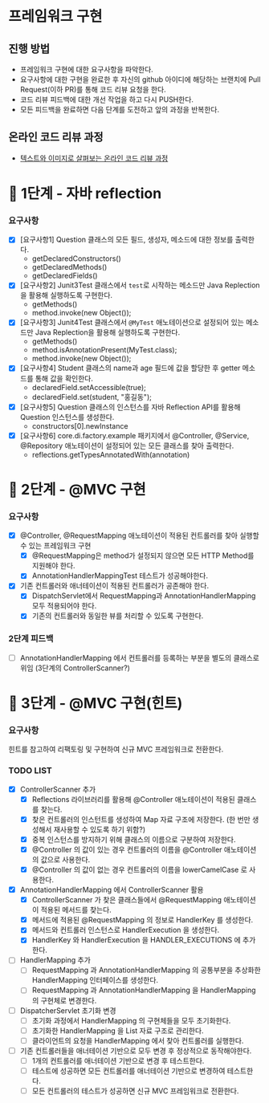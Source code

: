 # 프레임워크 구현
## 진행 방법
* 프레임워크 구현에 대한 요구사항을 파악한다.
* 요구사항에 대한 구현을 완료한 후 자신의 github 아이디에 해당하는 브랜치에 Pull Request(이하 PR)를 통해 코드 리뷰 요청을 한다.
* 코드 리뷰 피드백에 대한 개선 작업을 하고 다시 PUSH한다.
* 모든 피드백을 완료하면 다음 단계를 도전하고 앞의 과정을 반복한다.

## 온라인 코드 리뷰 과정
* [텍스트와 이미지로 살펴보는 온라인 코드 리뷰 과정](https://github.com/next-step/nextstep-docs/tree/master/codereview)

# 🚀 1단계 - 자바 reflection

### 요구사항
- [x] [요구사항1] Question 클래스의 모든 필드, 생성자, 메소드에 대한 정보를 출력한다.
  - getDeclaredConstructors()
  - getDeclaredMethods()
  - getDeclaredFields()
- [x] [요구사항2] Junit3Test 클래스에서 `test`로 시작하는 메소드만 Java Replection을 활용해 실행하도록 구현한다.
  - getMethods()
  - method.invoke(new Object());
- [x] [요구사항3] Junit4Test 클래스에서 `@MyTest` 애노테이션으로 설정되어 있는 메소드만 Java Replection을 활용해 실행하도록 구현한다.
  - getMethods()
  - method.isAnnotationPresent(MyTest.class);
  - method.invoke(new Object()); 
- [x] [요구사항4] Student 클래스의 name과 age 필드에 값을 할당한 후 getter 메소드를 통해 값을 확인한다.
  - declaredField.setAccessible(true);
  - declaredField.set(student, "홍길동"); 
- [x] [요구사항5] Question 클래스의 인스턴스를 자바 Reflection API를 활용해 Question 인스턴스를 생성한다.
  - constructors[0].newInstance
- [x] [요구사항6] core.di.factory.example 패키지에서 @Controller, @Service, @Repository 애노테이션이 설정되어 있는 모든 클래스를 찾아 출력한다.
  - reflections.getTypesAnnotatedWith(annotation)

# 🚀 2단계 - @MVC 구현

### 요구사항
- [x] @Controller, @RequestMapping 애노테이션이 적용된 컨트롤러를 찾아 실행할 수 있는 프레임워크 구현
  - [x] @RequestMapping은 method가 설정되지 않으면 모든 HTTP Method를 지원해야 한다.
  - [x] AnnotationHandlerMappingTest 테스트가 성공해야한다.
- [x] 기존 컨트롤러와 애너테이션이 적용된 컨트롤러가 공존해야 한다.
  - [x] DispatchServlet에서 RequestMapping과 AnnotationHandlerMapping 모두 적용되어야 한다.
  - [x] 기존의 컨트롤러와 동일한 뷰를 처리할 수 있도록 구현한다.

### 2단계 피드백
- [ ] AnnotationHandlerMapping 에서 컨트롤러를 등록하는 부분을 별도의 클래스로 위임 (3단계의 ControllerScanner?)


# 🚀 3단계 - @MVC 구현(힌트)

### 요구사항
힌트를 참고하여 리팩토링 및 구현하여 신규 MVC 프레임워크로 전환한다.

### TODO LIST
- [x] ControllerScanner 추가
  - [x] Reflections 라이브러리를 활용해 @Controller 애노테이션이 적용된 클래스를 찾는다.
  - [x] 찾은 컨트롤러의 인스턴트를 생성하여 Map 자료 구조에 저장한다. (한 번만 생성해서 재사용할 수 있도록 하기 위함?)
  - [x] 중복 인스턴스를 방지하기 위해 클래스의 이름으로 구분하여 저장한다.
  - [x] @Controller 의 값이 있는 경우 컨트롤러의 이름을 @Controller 애노테이션의 값으로 사용한다.
  - [x] @Controller 의 값이 없는 경우 컨트롤러의 이름을 lowerCamelCase 로 사용한다.
- [x] AnnotationHandlerMapping 에서 ControllerScanner 활용
  - [x] ControllerScanner 가 찾은 클래스들에서 @RequestMapping 애노테이션이 적용된 메서드를 찾는다.
  - [x] 메서드에 적용된 @RequestMapping 의 정보로 HandlerKey 를 생성한다.
  - [x] 메서드와 컨트롤러 인스턴스로 HandlerExecution 을 생성한다.
  - [x] HandlerKey 와 HandlerExecution 을 HANDLER_EXECUTIONS 에 추가한다.
- [ ] HandlerMapping 추가
  - [ ] RequestMapping 과 AnnotationHandlerMapping 의 공통부분을 추상화한 HandlerMapping 인터페이스를 생성한다.
  - [ ] RequestMapping 과 AnnotationHandlerMapping 을 HandlerMapping 의 구현체로 변경한다.
- [ ] DispatcherServlet 초기화 변경
  - [ ] 초기화 과정에서 HandlerMapping 의 구현체들을 모두 초기화한다.
  - [ ] 초기화한 HandlerMapping 을 List 자료 구조로 관리한다. 
  - [ ] 클라이언트의 요청을 HandlerMapping 에서 찾아 컨트롤러를 실행한다.
- [ ] 기존 컨트롤러들을 애너테이션 기반으로 모두 변경 후 정상적으로 동작해야한다.
  - [ ] 1개의 컨트롤러를 애너테이션 기반으로 변경 후 테스트한다.
  - [ ] 테스트에 성공하면 모든 컨트롤러를 애너테이션 기반으로 변경하여 테스트한다.
  - [ ] 모든 컨트롤러의 테스트가 성공하면 신규 MVC 프레임워크로 전환한다.
